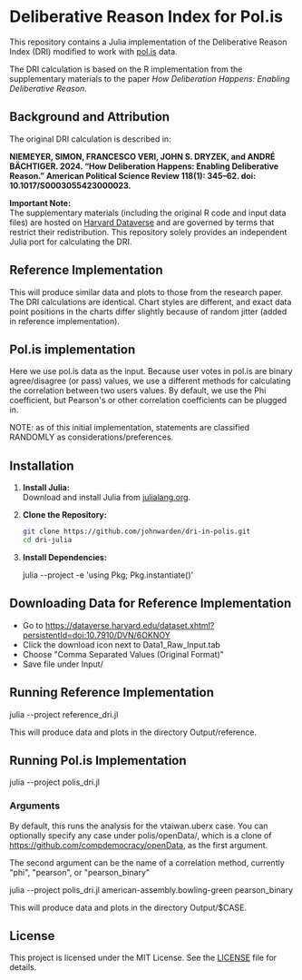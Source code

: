 # Deliberative Reason Index for Pol.is

This repository contains a Julia implementation of the Deliberative Reason Index (DRI) modified to work with [pol.is](https://pol.is/) data.

The DRI calculation is based on the R implementation from the supplementary materials to the paper *How Deliberation Happens: Enabling Deliberative Reason*.

## Background and Attribution

The original DRI calculation is described in:

**NIEMEYER, SIMON, FRANCESCO VERI, JOHN S. DRYZEK, and ANDRÉ BÄCHTIGER. 2024. “How Deliberation Happens: Enabling Deliberative Reason.” American Political Science Review 118(1): 345–62. doi: 10.1017/S0003055423000023.**

**Important Note:**  
The supplementary materials (including the original R code and input data files) are hosted on [Harvard Dataverse](https://dataverse.harvard.edu/dataset.xhtml?persistentId=doi:10.7910/DVN/6OKNOY) and are governed by terms that restrict their redistribution. This repository solely provides an independent Julia port for calculating the DRI.

## Reference Implementation

This will produce similar data and plots to those from the research paper. The DRI calculations are identical. Chart styles are different, and exact data point positions in the charts differ slightly because of random jitter (added in reference implementation).

## Pol.is implementation

Here we use pol.is data as the input. Because user votes in pol.is are binary agree/disagree (or pass) values, we use a different methods for calculating the correlation between two users values. By default, we use the Phi coefficient, but Pearson's or other correlation coefficients can be plugged in. 

NOTE: as of this initial implementation, statements are classified RANDOMLY as considerations/preferences.

## Installation

1. **Install Julia:**  
   Download and install Julia from [julialang.org](https://julialang.org/downloads/).

2. **Clone the Repository:**  
   ```bash
   git clone https://github.com/johnwarden/dri-in-polis.git
   cd dri-julia
   ```

3. **Install Dependencies:**

   julia --project -e 'using Pkg; Pkg.instantiate()'


## Downloading Data for Reference Implementation

- Go to https://dataverse.harvard.edu/dataset.xhtml?persistentId=doi:10.7910/DVN/6OKNOY
- Click the download icon next to Data1_Raw_Input.tab
- Choose "Comma Separated Values (Original Format)"
- Save file under Input/ 

## Running Reference Implementation

   julia --project reference_dri.jl

This will produce data and plots in the directory Output/reference.

## Running Pol.is Implementation

   julia --project polis_dri.jl

### Arguments

By default, this runs the analysis for the vtaiwan.uberx case. You can optionally specify any case under polis/openData/, which is a clone of https://github.com/compdemocracy/openData, as the first argument.

The second argument can be the name of a correlation method, currently "phi", "pearson", or "pearson_binary"

   julia --project polis_dri.jl american-assembly.bowling-green pearson_binary

This will produce data and plots in the directory Output/$CASE.

## License

This project is licensed under the MIT License. See the [LICENSE](LICENSE) file for details.




